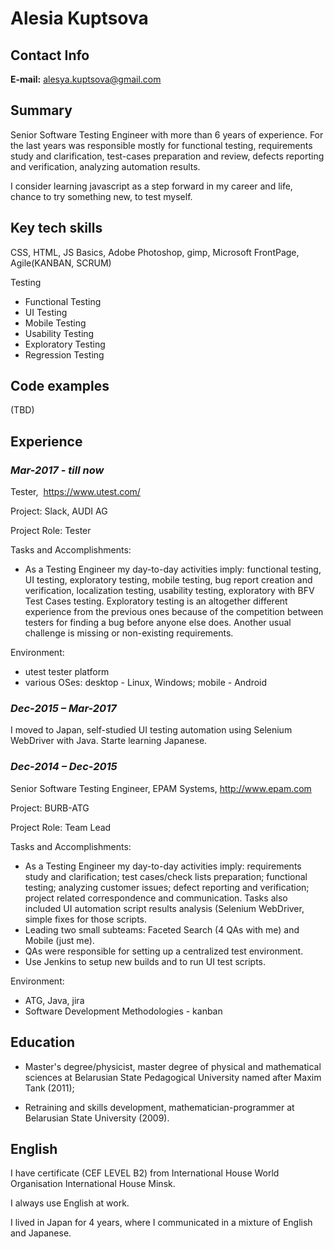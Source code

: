 #  Alesia Kuptsova

## Contact Info
**E-mail:** alesya.kuptsova@gmail.com

## Summary
Senior Software Testing Engineer with more than 6 years of experience. For the last years was responsible mostly for functional testing, requirements study and clarification, test-cases preparation and review, defects reporting and verification, analyzing automation results.

I consider learning javascript as a step forward in my career and life, chance to try something new, to test myself.

## Key tech skills
CSS, HTML, JS Basics, Adobe Photoshop, gimp, Microsoft FrontPage, Agile(KANBAN, SCRUM)

Testing
* Functional Testing
* UI Testing
* Mobile Testing
* Usability Testing
* Exploratory Testing
* Regression Testing

## Code examples
(TBD)

## Experience
### *Mar-2017 - till now*

Tester, ​ https://www.utest.com/

Project:​ Slack, AUDI AG

Project Role:​ Tester

Tasks and Accomplishments:

* As a Testing Engineer my day-to-day activities imply: functional testing, UI testing, exploratory testing, mobile testing, bug report creation and verification, localization testing, usability testing,
exploratory with BFV Test Cases testing. Exploratory testing is an altogether different experience from the previous ones because of the competition between testers for finding a bug before anyone
else does. Another usual challenge is missing or non-existing requirements.

Environment:
* utest tester platform
* various OSes: desktop - Linux, Windows; mobile - Android

### *Dec-2015 – Mar-2017*

I moved to Japan, self-studied UI testing automation using Selenium WebDriver with Java. Starte
learning Japanese.

### *Dec-2014 – Dec-2015*

Senior Software Testing Engineer, EPAM Systems, http://www.epam.com

Project:​ BURB-ATG

Project Role:​ Team Lead

Tasks and Accomplishments:

* As a Testing Engineer my day-to-day activities imply: requirements study and clarification; test cases/check lists preparation; functional testing; analyzing customer issues; defect reporting and
verification; project related correspondence and communication. Tasks also included UI automation script results analysis (Selenium WebDriver, simple fixes for those scripts.
* Leading two small subteams: Faceted Search (4 QAs with me) and Mobile (just me).
* QAs were responsible for setting up a centralized test environment.
* Use Jenkins to setup new builds and to run UI test scripts.

Environment:
* ATG, Java, jira
* Software Development Methodologies - kanban

## Education
* Master's degree/physicist, master degree of physical and mathematical sciences at Belarusian State Pedagogical University named after Maxim Tank (2011);

* Retraining and skills development, mathematician-programmer at Belarusian State University
(2009).

## English
I have certificate (CEF LEVEL B2) from International House World Organisation International House Minsk.

I always use English at work.

I lived in Japan for 4 years, where I communicated in a mixture of English and Japanese.